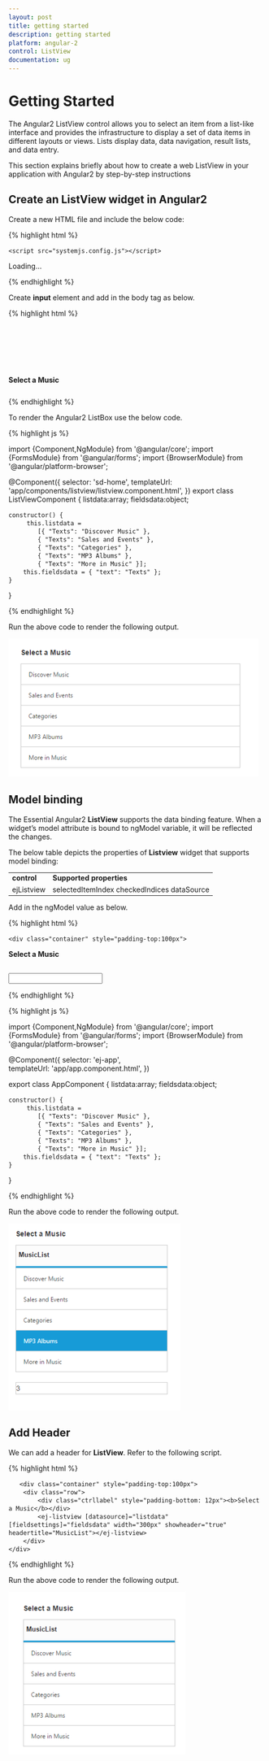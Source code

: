 ```yaml
---
layout: post
title: getting started
description: getting started
platform: angular-2
control: ListView
documentation: ug
---
```


# Getting Started

The Angular2 ListView control allows you to select an item from a list-like interface and provides the infrastructure to display a set of data items in different layouts or views. Lists display data, data navigation, result lists, and data entry. 

This section explains briefly about how to create a web ListView in your application with Angular2 by step-by-step instructions

## Create an ListView widget in Angular2

Create a new HTML file and include the below code:

{% highlight html %}

<!DOCTYPE html>
<html>
   <head> 
    <link href="//cdn.syncfusion.com/{{site.releaseversion}}/js/web/flat-azure/ej.web.all.min.css" rel="stylesheet" />
    <script src="node_modules/core-js/client/shim.min.js"></script>
    <script src="node_modules/zone.js/dist/zone.js"></script>
    <script src="node_modules/reflect-metadata/Reflect.js"></script>
    <script src="node_modules/systemjs/dist/system.src.js"></script>
    <script src="https://code.jquery.com/jquery-3.1.1.min.js"></script>
    <script src="http://cdn.syncfusion.com/js/assets/external/jsrender.min.js" type="text/javascript"></script>
    <script src="https://ajax.aspnetcdn.com/ajax/jquery.validate/1.14.0/jquery.validate.min.js">
    </script>
        <script src="http://cdn.syncfusion.com/{{site.releaseversion}}/js/web/ej.web.all.min.js" type="text/javascript"></script>
    <script src ="http://cdn.syncfusion.com/{{site.releaseversion}}/js/common/ej.angular2.min.js"></script>

    <script src="systemjs.config.js"></script>
  </head>
  <body>
   <ej-app>Loading...</ej-app>
  </body>

{% endhighlight %}

Create **input** element and add in the body tag as below.

{% highlight html %}

  <div class="container" style="padding-top:100px">
        <div class="row">
            <div class="ctrllabel" style="padding-bottom: 12px"><b>Select a Music</b></div>
            <ej-listview [datasource]="listdata" [fieldsettings]="fieldsdata" width="300"></ej-listview>
        </div>
    </div>

{% endhighlight %}

To render the Angular2 ListBox use the below code.

{% highlight js %}

import {Component,NgModule} from '@angular/core';
import {FormsModule} from '@angular/forms';
import {BrowserModule} from '@angular/platform-browser';

@Component({
  selector: 'sd-home',
  templateUrl: 'app/components/listview/listview.component.html',
})
export class ListViewComponent {
    listdata:array;
    fieldsdata:object;

    constructor() {
         this.listdata =
            [{ "Texts": "Discover Music" },
            { "Texts": "Sales and Events" },
            { "Texts": "Categories" },
            { "Texts": "MP3 Albums" },
            { "Texts": "More in Music" }];
        this.fieldsdata = { "text": "Texts" };
    }
}

{% endhighlight %}

Run the above code to render the following output. 

![](getting_started_images\createanlistviewwidgetinangular2_img1.png)


## Model binding

The Essential Angular2 **ListView** supports the data binding feature. When a widget’s model attribute is bound to ngModel variable, it will be reflected the changes.

The below table depicts the properties of **Listview** widget that supports model binding:

<table>
<tr>
<td>
<b>control</b></td><td>
<b>Supported properties</b></td></tr>
<tr>
<td>
ejListview</td><td>
selectedItemIndex checkedIndices dataSource</td></tr>
</table>

Add in the ngModel value as below.

{% highlight html %}

    <div class="container" style="padding-top:100px">
<div class="row">
<div class="ctrllabel" style="padding-bottom: 12px"><b>Select a Music</b></div>
<ej-listview [dataSource]="listdata" [fieldSettings]="fieldsdata" width=300 showHeader="true" headerTitle="MusicList" persistSelection="true" [selectedItemIndex]="selected" ></ej-listview>
               <br/>
<div id="binding">
                  <input type="text" id="listValue" class="input ejinputtext" [(ngModel)]="selected" />
             </div>
        </div>
</div>

{% endhighlight %}

{% highlight js %}

import {Component,NgModule} from '@angular/core';
import {FormsModule} from '@angular/forms';
import {BrowserModule} from '@angular/platform-browser';

@Component({
   selector: 'ej-app',    
  templateUrl: 'app/app.component.html',
})

export class AppComponent {
   listdata:array;
    fieldsdata:object;

    constructor() {
         this.listdata =
            [{ "Texts": "Discover Music" },
            { "Texts": "Sales and Events" },
            { "Texts": "Categories" },
            { "Texts": "MP3 Albums" },
            { "Texts": "More in Music" }];
        this.fieldsdata = { "text": "Texts" };
    }
}

{% endhighlight %}

Run the above code to render the following output. 


![](getting_started_images\modelbinding_img1.png)


## Add Header

We can add a header for **ListView**. Refer to the following script.

{% highlight html %}

       <div class="container" style="padding-top:100px">
        <div class="row">
            <div class="ctrllabel" style="padding-bottom: 12px"><b>Select a Music</b></div>
            <ej-listview [datasource]="listdata" [fieldsettings]="fieldsdata" width="300px" showheader="true" headertitle="MusicList"></ej-listview>
        </div>
    </div>

{% endhighlight %}

Run the above code to render the following output. 


![](getting_started_images\addheader_img1.png)




